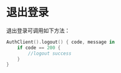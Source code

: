# 退出登录

<LastUpdated/>

退出登录可调用如下方法：

```Swift
AuthClient().logout() { code, message in
    if code == 200 {
    	//logout success
    }
}
```

